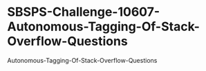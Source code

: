 # SBSPS-Challenge-10607-Autonomous-Tagging-Of-Stack-Overflow-Questions
Autonomous-Tagging-Of-Stack-Overflow-Questions
